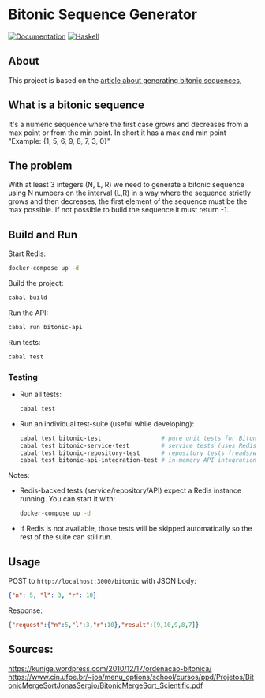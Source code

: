 # Bitonic Sequence Generator

[![Documentation](https://img.shields.io/badge/docs-haddock-blue.svg)](https://nicolasholanda.github.io/bitonic-sequence-generator/)
[![Haskell](https://img.shields.io/badge/language-Haskell-purple.svg)](https://www.haskell.org/)

## About
This project is based on the [article about generating bitonic sequences](https://www.geeksforgeeks.org/dsa/generate-bitonic-sequence-of-length-n-from-integers-in-a-given-range/), 


## What is a bitonic sequence
It's a numeric sequence where the first case grows and decreases from a max point or from the min point. In short it has a max and min point "Example: {1, 5, 6, 9, 8, 7, 3, 0}"

## The problem
With at least 3 integers (N, L, R) we need to generate a bitonic sequence using N numbers on the interval (L,R) in a way where the sequence strictly grows and then decreases, the first element of the sequence must be the max possible. If not possible to build the sequence it must return -1.

## Build and Run

Start Redis:
```bash
docker-compose up -d
```

Build the project:
```bash
cabal build
```

Run the API:
```bash
cabal run bitonic-api
```

Run tests:
```bash
cabal test
```

### Testing

- Run all tests:
	```bash
	cabal test
	```

- Run an individual test-suite (useful while developing):
	```bash
	cabal test bitonic-test                 # pure unit tests for BitonicSequence
	cabal test bitonic-service-test         # service tests (uses Redis cache)
	cabal test bitonic-repository-test      # repository tests (reads/writes Redis)
	cabal test bitonic-api-integration-test # in-memory API integration tests (Redis)
	```

Notes:
- Redis-backed tests (service/repository/API) expect a Redis instance running. You can start it with:
	```bash
	docker-compose up -d
	```
- If Redis is not available, those tests will be skipped automatically so the rest of the suite can still run.

## Usage

POST to `http://localhost:3000/bitonic` with JSON body:
```json
{"n": 5, "l": 3, "r": 10}
```

Response:
```json
{"request":{"n":5,"l":3,"r":10},"result":[9,10,9,8,7]}
```

## Sources: 

https://kuniga.wordpress.com/2010/12/17/ordenacao-bitonica/
https://www.cin.ufpe.br/~joa/menu_options/school/cursos/ppd/Projetos/BitonicMergeSortJonasSergio/BitonicMergeSort_Scientific.pdf